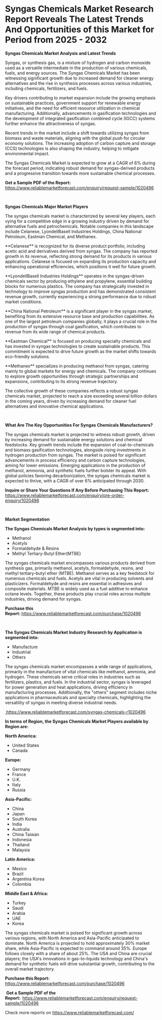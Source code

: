 <p><h1>Syngas Chemicals Market Research Report Reveals The Latest Trends And Opportunities of this Market for Period from 2025 - 2032</h1></p><p><strong>Syngas Chemicals Market Analysis and Latest Trends</strong></p>
<p><p>Syngas, or synthesis gas, is a mixture of hydrogen and carbon monoxide used as a versatile intermediate in the production of various chemicals, fuels, and energy sources. The Syngas Chemicals Market has been witnessing significant growth due to increased demand for cleaner energy alternatives and the rise in synthesis processes across various industries, including chemicals, fertilizers, and fuels.</p><p>Key drivers contributing to market expansion include the growing emphasis on sustainable practices, government support for renewable energy initiatives, and the need for efficient resource utilization in chemical manufacturing. Additionally, advancements in gasification technologies and the development of integrated gasification combined cycle (IGCC) systems further enhance the attractiveness of syngas.</p><p>Recent trends in the market include a shift towards utilizing syngas from biomass and waste materials, aligning with the global push for circular economy solutions. The increasing adoption of carbon capture and storage (CCS) technologies is also shaping the industry, helping to mitigate environmental impact.</p><p>The Syngas Chemicals Market is expected to grow at a CAGR of 6% during the forecast period, indicating robust demand for syngas-derived products and a progressive transition towards more sustainable chemical processes.</p></p>
<p><strong>Get a Sample PDF of the Report:&nbsp;</strong> <a href="https://www.reliablemarketforecast.com/enquiry/request-sample/1020496?utm_campaign=3197&utm_medium=2&utm_source=Github&utm_content=ia&utm_term=01042025&utm_id=syngas-chemicals">https://www.reliablemarketforecast.com/enquiry/request-sample/1020496</a></p>
<p>&nbsp;</p>
<p><strong>Syngas Chemicals Major Market Players</strong></p>
<p><p>The syngas chemicals market is characterized by several key players, each vying for a competitive edge in a growing industry driven by demand for alternative fuels and petrochemicals. Notable companies in this landscape include Celanese, LyondellBasell Industries Holdings, China National Petroleum, Eastman Chemical, and Methanex.</p><p>**Celanese** is recognized for its diverse product portfolio, including acetic acid and derivatives derived from syngas. The company has reported growth in its revenue, reflecting strong demand for its products in various applications. Celanese is focused on expanding its production capacity and enhancing operational efficiencies, which positions it well for future growth.</p><p>**LyondellBasell Industries Holdings** operates in the syngas-driven chemicals sector by producing ethylene and propylene, essential building blocks for numerous plastics. The company has strategically invested in technology to improve syngas production and has demonstrated consistent revenue growth, currently experiencing a strong performance due to robust market conditions.</p><p>**China National Petroleum** is a significant player in the syngas market, benefiting from its extensive resource base and production capabilities. As one of the largest petroleum companies globally, it plays a crucial role in the production of syngas through coal gasification, which contributes to revenue from its wide range of chemical products.</p><p>**Eastman Chemical** is focused on producing specialty chemicals and has invested in syngas technologies to create sustainable products. This commitment is expected to drive future growth as the market shifts towards eco-friendly solutions.</p><p>**Methanex** specializes in producing methanol from syngas, catering mainly to global markets for energy and chemicals. The company continues to explore growth opportunities through strategic partnerships and expansions, contributing to its strong revenue trajectory.</p><p>The collective growth of these companies reflects a robust syngas chemicals market, projected to reach a size exceeding several billion dollars in the coming years, driven by increasing demand for cleaner fuel alternatives and innovative chemical applications.</p></p>
<p>&nbsp;</p>
<p><strong>What Are The Key Opportunities For Syngas Chemicals Manufacturers?</strong></p>
<p><p>The syngas chemicals market is projected to witness robust growth, driven by increasing demand for sustainable energy solutions and chemical feedstocks. Key growth trends include the expansion of coal-to-chemicals and biomass gasification technologies, alongside rising investments in hydrogen production from syngas. The market is poised for significant advancements in process efficiency and carbon capture technologies, aiming for lower emissions. Emerging applications in the production of methanol, ammonia, and synthetic fuels further bolster its appeal. With global policies favoring decarbonization, the syngas chemicals market is expected to thrive, with a CAGR of over 6% anticipated through 2030.</p></p>
<p><strong>Inquire or Share Your Questions If Any Before Purchasing This Report:</strong> <a href="https://www.reliablemarketforecast.com/enquiry/pre-order-enquiry/1020496?utm_campaign=3197&utm_medium=2&utm_source=Github&utm_content=ia&utm_term=01042025&utm_id=syngas-chemicals">https://www.reliablemarketforecast.com/enquiry/pre-order-enquiry/1020496</a></p>
<p>&nbsp;</p>
<p><strong>Market Segmentation</strong></p>
<p><strong>The Syngas Chemicals Market Analysis by types is segmented into:</strong></p>
<p><ul><li>Methanol</li><li>Acetyls</li><li>Formaldehyde & Resins</li><li>Methyl Tertiary-Butyl Ether(MTBE)</li></ul></p>
<p><p>The syngas chemicals market encompasses various products derived from synthesis gas, primarily methanol, acetyls, formaldehyde, resins, and methyl tertiary-butyl ether (MTBE). Methanol serves as a key feedstock for numerous chemicals and fuels. Acetyls are vital in producing solvents and plasticizers. Formaldehyde and resins are essential in adhesives and composite materials. MTBE is widely used as a fuel additive to enhance octane levels. Together, these products play crucial roles across multiple industries, driving demand for syngas.</p></p>
<p><strong>Purchase this Report:&nbsp;</strong><a href="https://www.reliablemarketforecast.com/purchase/1020496?utm_campaign=3197&utm_medium=2&utm_source=Github&utm_content=ia&utm_term=01042025&utm_id=syngas-chemicals">https://www.reliablemarketforecast.com/purchase/1020496</a></p>
<p>&nbsp;</p>
<p><strong>The Syngas Chemicals Market Industry Research by Application is segmented into:</strong></p>
<p><ul><li>Manufacture</li><li>Industrial</li><li>Others</li></ul></p>
<p><p>The syngas chemicals market encompasses a wide range of applications, primarily in the manufacture of vital chemicals like methanol, ammonia, and hydrogen. These chemicals serve critical roles in industries such as fertilizers, plastics, and fuels. In the industrial sector, syngas is leveraged for power generation and heat applications, driving efficiency in manufacturing processes. Additionally, the "others" segment includes niche applications in pharmaceuticals and specialty chemicals, highlighting the versatility of syngas in meeting diverse industrial needs.</p></p>
<p><a href="https://www.reliablemarketforecast.com/syngas-chemicals-r1020496?utm_campaign=3197&utm_medium=2&utm_source=Github&utm_content=ia&utm_term=01042025&utm_id=syngas-chemicals">&nbsp;https://www.reliablemarketforecast.com/syngas-chemicals-r1020496</a></p>
<p><strong>In terms of Region, the Syngas Chemicals Market Players available by Region are:</strong></p>
<p>
    <p> <strong> North America: </strong>
        <ul>
            <li>United States</li>
            <li>Canada</li>
        </ul>
        </p> 
    <p> <strong> Europe: </strong>
        <ul>
            <li>Germany</li>
            <li>France</li>
            <li>U.K.</li>
            <li>Italy</li>
            <li>Russia</li>
        </ul>
        </p> 
    <p> <strong> Asia-Pacific: </strong>
        <ul>
            <li>China</li>
            <li>Japan</li>
            <li>South Korea</li>
            <li>India</li>
            <li>Australia</li>
            <li>China Taiwan</li>
            <li>Indonesia</li>
            <li>Thailand</li>
            <li>Malaysia</li>
        </ul>
        </p> 
    <p> <strong> Latin America: </strong>
        <ul>
            <li>Mexico</li>
            <li>Brazil</li>
            <li>Argentina Korea</li>
            <li>Colombia</li>
        </ul>
        </p> 
    <p> <strong> Middle East & Africa: </strong>
        <ul>
            <li>Turkey</li>
            <li>Saudi</li>
            <li>Arabia</li>
            <li>UAE</li>
            <li>Korea</li>
        </ul>
    </p>
    </p>
<p><p>The syngas chemicals market is poised for significant growth across various regions, with North America and Asia-Pacific anticipated to dominate. North America is projected to hold approximately 30% market share, while Asia-Pacific is expected to command around 35%. Europe follows closely with a share of about 25%. The USA and China are crucial players; the USA's innovations in gas-to-liquids technology and China's demand for synthetic fuels will drive substantial growth, contributing to the overall market trajectory.</p></p>
<p><strong>Purchase this Report: </strong><a href="https://www.reliablemarketforecast.com/purchase/1020496?utm_campaign=3197&utm_medium=2&utm_source=Github&utm_content=ia&utm_term=01042025&utm_id=syngas-chemicals">https://www.reliablemarketforecast.com/purchase/1020496</a></p>
<p>&nbsp;<strong>Get a Sample PDF of the Report:&nbsp;&nbsp;</strong><a href="https://www.reliablemarketforecast.com/enquiry/request-sample/1020496?utm_campaign=3197&utm_medium=2&utm_source=Github&utm_content=ia&utm_term=01042025&utm_id=syngas-chemicals">https://www.reliablemarketforecast.com/enquiry/request-sample/1020496</a></p>
<p><strong></strong></p>
<p>Check more reports on <a href="https://www.reliablemarketforecast.com/?utm_campaign=3197&utm_medium=2&utm_source=Github&utm_content=ia&utm_term=01042025&utm_id=syngas-chemicals">https://www.reliablemarketforecast.com/</a></p>